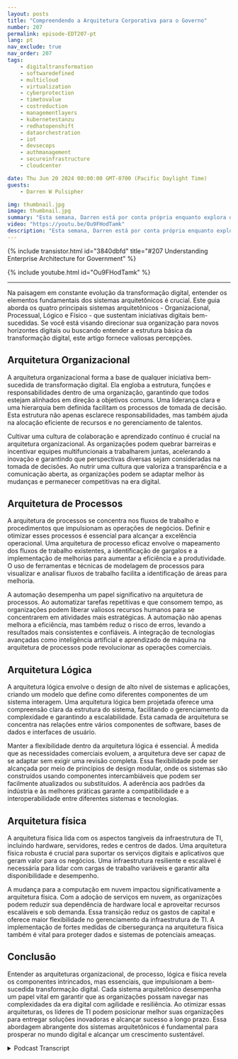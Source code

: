 ```yaml
---
layout: posts
title: "Compreendendo a Arquitetura Corporativa para o Governo"
number: 207
permalink: episode-EDT207-pt
lang: pt
nav_exclude: true
nav_order: 207
tags:
    - digitaltransformation
    - softwaredefined
    - multicloud
    - virtualization
    - cyberprotection
    - timetovalue
    - costreduction
    - managementlayers
    - kubernetestanzu
    - redhatopenshift
    - dataorchestration
    - iot
    - devsecops
    - authmanagement
    - secureinfrastructure
    - cloudcenter

date: Thu Jun 20 2024 00:00:00 GMT-0700 (Pacific Daylight Time)
guests:
    - Darren W Pulsipher

img: thumbnail.jpg
image: thumbnail.jpg
summary: "Esta semana, Darren está por conta própria enquanto explora o significado da arquitetura empresarial e sua aplicação crescente no governo para compreender as complexidades das organizações modernas."
video: "https://youtu.be/Ou9FHodTamk"
description: "Esta semana, Darren está por conta própria enquanto explora o significado da arquitetura empresarial e sua aplicação crescente no governo para compreender as complexidades das organizações modernas."
---
```


<div>
{% include transistor.html id="3840dbfd" title="#207 Understanding Enterprise Architecture for Government" %}

{% include youtube.html id="Ou9FHodTamk" %}
</div>

---

Na paisagem em constante evolução da transformação digital, entender os elementos fundamentais dos sistemas arquitetônicos é crucial. Este guia aborda os quatro principais sistemas arquitetônicos - Organizacional, Processual, Lógico e Físico - que sustentam iniciativas digitais bem-sucedidas. Se você está visando direcionar sua organização para novos horizontes digitais ou buscando entender a estrutura básica da transformação digital, este artigo fornece valiosas percepções.

## Arquitetura Organizacional

A arquitetura organizacional forma a base de qualquer iniciativa bem-sucedida de transformação digital. Ela engloba a estrutura, funções e responsabilidades dentro de uma organização, garantindo que todos estejam alinhados em direção a objetivos comuns. Uma liderança clara e uma hierarquia bem definida facilitam os processos de tomada de decisão. Esta estrutura não apenas esclarece responsabilidades, mas também ajuda na alocação eficiente de recursos e no gerenciamento de talentos.

Cultivar uma cultura de colaboração e aprendizado contínuo é crucial na arquitetura organizacional. As organizações podem quebrar barreiras e incentivar equipes multifuncionais a trabalharem juntas, acelerando a inovação e garantindo que perspectivas diversas sejam consideradas na tomada de decisões. Ao nutrir uma cultura que valoriza a transparência e a comunicação aberta, as organizações podem se adaptar melhor às mudanças e permanecer competitivas na era digital.

## Arquitetura de Processos

A arquitetura de processos se concentra nos fluxos de trabalho e procedimentos que impulsionam as operações de negócios. Definir e otimizar esses processos é essencial para alcançar a excelência operacional. Uma arquitetura de processo eficaz envolve o mapeamento dos fluxos de trabalho existentes, a identificação de gargalos e a implementação de melhorias para aumentar a eficiência e a produtividade. O uso de ferramentas e técnicas de modelagem de processos para visualizar e analisar fluxos de trabalho facilita a identificação de áreas para melhoria.

A automação desempenha um papel significativo na arquitetura de processos. Ao automatizar tarefas repetitivas e que consomem tempo, as organizações podem liberar valiosos recursos humanos para se concentrarem em atividades mais estratégicas. A automação não apenas melhora a eficiência, mas também reduz o risco de erros, levando a resultados mais consistentes e confiáveis. A integração de tecnologias avançadas como inteligência artificial e aprendizado de máquina na arquitetura de processos pode revolucionar as operações comerciais.

## Arquitetura Lógica

A arquitetura lógica envolve o design de alto nível de sistemas e aplicações, criando um modelo que define como diferentes componentes de um sistema interagem. Uma arquitetura lógica bem projetada oferece uma compreensão clara da estrutura do sistema, facilitando o gerenciamento da complexidade e garantindo a escalabilidade. Esta camada de arquitetura se concentra nas relações entre vários componentes de software, bases de dados e interfaces de usuário.

Manter a flexibilidade dentro da arquitetura lógica é essencial. À medida que as necessidades comerciais evoluem, a arquitetura deve ser capaz de se adaptar sem exigir uma revisão completa. Essa flexibilidade pode ser alcançada por meio de princípios de design modular, onde os sistemas são construídos usando componentes intercambiáveis que podem ser facilmente atualizados ou substituídos. A aderência aos padrões da indústria e às melhores práticas garante a compatibilidade e a interoperabilidade entre diferentes sistemas e tecnologias.

## Arquitetura física

A arquitetura física lida com os aspectos tangíveis da infraestrutura de TI, incluindo hardware, servidores, redes e centros de dados. Uma arquitetura física robusta é crucial para suportar os serviços digitais e aplicativos que geram valor para os negócios. Uma infraestrutura resiliente e escalável é necessária para lidar com cargas de trabalho variáveis e garantir alta disponibilidade e desempenho.

A mudança para a computação em nuvem impactou significativamente a arquitetura física. Com a adoção de serviços em nuvem, as organizações podem reduzir sua dependência de hardware local e aproveitar recursos escaláveis e sob demanda. Essa transição reduz os gastos de capital e oferece maior flexibilidade no gerenciamento da infraestrutura de TI. A implementação de fortes medidas de cibersegurança na arquitetura física também é vital para proteger dados e sistemas de potenciais ameaças.

## Conclusão

Entender as arquiteturas organizacional, de processo, lógica e física revela os componentes intrincados, mas essenciais, que impulsionam a bem-sucedida transformação digital. Cada sistema arquitetônico desempenha um papel vital em garantir que as organizações possam navegar nas complexidades da era digital com agilidade e resiliência. Ao otimizar essas arquiteturas, os líderes de TI podem posicionar melhor suas organizações para entregar soluções inovadoras e alcançar sucesso a longo prazo. Essa abordagem abrangente dos sistemas arquitetônicos é fundamental para prosperar no mundo digital e alcançar um crescimento sustentável.



<details>
<summary> Podcast Transcript </summary>

<p></p>

</details>
